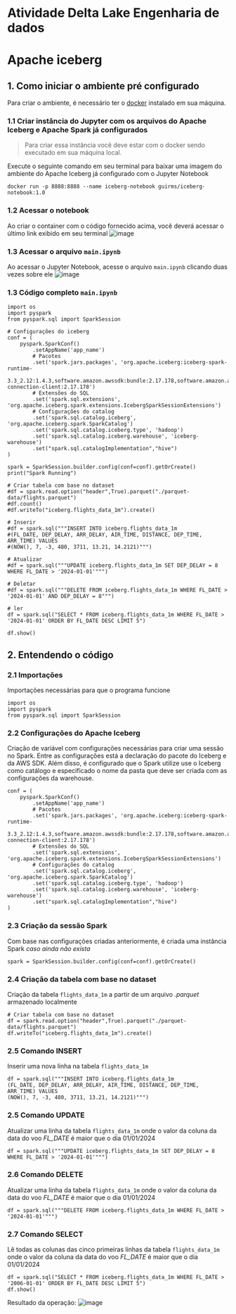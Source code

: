 # Atividade Delta Lake Engenharia de dados

# Apache iceberg

## 1. Como iniciar o ambiente pré configurado
Para criar o ambiente, é necessário ter o [docker](https://www.docker.com/get-started/) instalado em sua máquina.

### 1.1 Criar instância do Jupyter com os arquivos do Apache Iceberg e Apache Spark já configurados
> Para criar essa instância você deve estar com o docker sendo executado em sua máquina local.

Execute o seguinte comando em seu terminal para baixar uma imagem do ambiente do Apache Iceberg já configurado com o Jupyter Notebook
```
docker run -p 8888:8888 --name iceberg-notebook guirms/iceberg-notebook:1.0
```
### 1.2 Acessar o notebook
Ao criar o container com o código fornecido acima, você deverá acessar o último link exibido em seu terminal
![image](https://github.com/guirms/delta-lake-apache-iceberg/assets/85650237/34f7f043-ac2d-47c1-ac13-0ab3add4e6ed)

### 1.3 Acessar o arquivo `main.ipynb`
Ao acessar o Jupyter Notebook, acesse o arquivo `main.ipynb` clicando duas vezes sobre ele
![image](https://github.com/guirms/delta-lake-apache-iceberg/assets/85650237/645699af-b5a0-4195-b32f-9a6f83f1907d)

### 1.3 Código completo `main.ipynb`
```
import os
import pyspark
from pyspark.sql import SparkSession

# Configurações do iceberg
conf = (
    pyspark.SparkConf()
        .setAppName('app_name')
  		# Pacotes
        .set('spark.jars.packages', 'org.apache.iceberg:iceberg-spark-runtime-  
     3.3_2.12:1.4.3,software.amazon.awssdk:bundle:2.17.178,software.amazon.awssdk:url-connection-client:2.17.178')
  		# Extensões do SQL
        .set('spark.sql.extensions', 'org.apache.iceberg.spark.extensions.IcebergSparkSessionExtensions')
  		# Configurações do catalog
        .set('spark.sql.catalog.iceberg', 'org.apache.iceberg.spark.SparkCatalog')
        .set('spark.sql.catalog.iceberg.type', 'hadoop')
        .set('spark.sql.catalog.iceberg.warehouse', 'iceberg-warehouse')
        .set("spark.sql.catalogImplementation","hive")
)

spark = SparkSession.builder.config(conf=conf).getOrCreate()
print("Spark Running")

# Criar tabela com base no dataset
#df = spark.read.option("header",True).parquet("./parquet-data/flights.parquet")
#df.count()
#df.writeTo("iceberg.flights_data_1m").create()

# Inserir
#df = spark.sql("""INSERT INTO iceberg.flights_data_1m
#(FL_DATE, DEP_DELAY, ARR_DELAY, AIR_TIME, DISTANCE, DEP_TIME, ARR_TIME) VALUES 
#(NOW(), 7, -3, 480, 3711, 13.21, 14.2121)""")

# Atualizar
#df = spark.sql("""UPDATE iceberg.flights_data_1m SET DEP_DELAY = 8 WHERE FL_DATE > '2024-01-01'""")

# Deletar
#df = spark.sql("""DELETE FROM iceberg.flights_data_1m WHERE FL_DATE > '2024-01-01' AND DEP_DELAY = 8""")

# ler
df = spark.sql("SELECT * FROM iceberg.flights_data_1m WHERE FL_DATE > '2024-01-01' ORDER BY FL_DATE DESC LIMIT 5")

df.show()
```


## 2. Entendendo o código

### 2.1 Importações
Importações necessárias para que o programa funcione
```
import os
import pyspark
from pyspark.sql import SparkSession
```

### 2.2 Configurações do Apache Iceberg
Criação de variável com configurações necessárias para criar uma sessão no Spark. Entre as configurações está a declaração do pacote do Iceberg e da AWS SDK. Além disso, é configurado que o Spark utilize use o Iceberg como catálogo e especificado o nome da pasta que deve ser criada com as configurações da warehouse.
```
conf = (
    pyspark.SparkConf()
        .setAppName('app_name')
  		# Pacotes
        .set('spark.jars.packages', 'org.apache.iceberg:iceberg-spark-runtime-  
     3.3_2.12:1.4.3,software.amazon.awssdk:bundle:2.17.178,software.amazon.awssdk:url-connection-client:2.17.178')
  		# Extensões do SQL
        .set('spark.sql.extensions', 'org.apache.iceberg.spark.extensions.IcebergSparkSessionExtensions')
  		# Configurações do catalog
        .set('spark.sql.catalog.iceberg', 'org.apache.iceberg.spark.SparkCatalog')
        .set('spark.sql.catalog.iceberg.type', 'hadoop')
        .set('spark.sql.catalog.iceberg.warehouse', 'iceberg-warehouse')
        .set("spark.sql.catalogImplementation","hive")
)
```
### 2.3 Criação da sessão Spark
Com base nas configurações criadas anteriormente, é criada uma instância Spark *caso ainda não exista*
```
spark = SparkSession.builder.config(conf=conf).getOrCreate()
```

### 2.4 Criação da tabela com base no dataset
Criação da tabela `flights_data_1m` a partir de um arquivo *.parquet* armazenado localmente
```
# Criar tabela com base no dataset
df = spark.read.option("header",True).parquet("./parquet-data/flights.parquet")
df.writeTo("iceberg.flights_data_1m").create()
```

### 2.5 Comando INSERT
Inserir uma nova linha na tabela `flights_data_1m`
```
df = spark.sql("""INSERT INTO iceberg.flights_data_1m
(FL_DATE, DEP_DELAY, ARR_DELAY, AIR_TIME, DISTANCE, DEP_TIME, ARR_TIME) VALUES 
(NOW(), 7, -3, 480, 3711, 13.21, 14.2121)""")
```

### 2.5 Comando UPDATE
Atualizar uma linha da tabela `flights_data_1m` onde o valor da coluna da data do voo *FL_DATE* é maior que o dia 01/01/2024
```
df = spark.sql("""UPDATE iceberg.flights_data_1m SET DEP_DELAY = 8 WHERE FL_DATE > '2024-01-01'""")
```

### 2.6 Comando DELETE
Atualizar uma linha da tabela `flights_data_1m` onde o valor da coluna da data do voo *FL_DATE* é maior que o dia 01/01/2024
```
df = spark.sql("""DELETE FROM iceberg.flights_data_1m WHERE FL_DATE > '2024-01-01'""")
```

### 2.7 Comando SELECT
Lê todas as colunas das cinco primeiras linhas da tabela `flights_data_1m` onde o valor da coluna da data do voo *FL_DATE* é maior que o dia 01/01/2024
```
df = spark.sql("SELECT * FROM iceberg.flights_data_1m WHERE FL_DATE > '2006-01-01' ORDER BY FL_DATE DESC LIMIT 5")
df.show()
```

Resultado da operação:
![image](https://github.com/guirms/delta-lake-apache-iceberg/assets/85650237/3b12cf59-2195-4520-9836-7689b9de4e8e)











